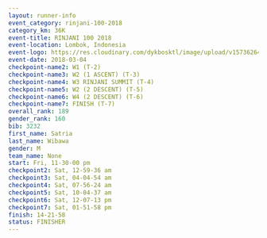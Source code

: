 ```yaml
---
layout: runner-info 
event_category: rinjani-100-2018 
category_km: 36K 
event-title: RINJANI 100 2018 
event-location: Lombok, Indonesia 
event-logo: https://res.cloudinary.com/dykbosktl/image/upload/v1573626435/Logo/Rinjani_eoufbh.png 
event-date: 2018-03-04 
checkpoint-name2: W1 (T-2) 
checkpoint-name3: W2 (1 ASCENT) (T-3) 
checkpoint-name4: W3 RINJANI SUMMIT (T-4) 
checkpoint-name5: W2 (2 DESCENT) (T-5) 
checkpoint-name6: W4 (2 DESCENT) (T-6) 
checkpoint-name7: FINISH (T-7) 
overall_rank: 189
gender_rank: 160
bib: 3232
first_name: Satria
last_name: Wibawa
gender: M
team_name: None
start: Fri, 11-30-00 pm
checkpoint2: Sat, 12-59-36 am
checkpoint3: Sat, 04-04-54 am
checkpoint4: Sat, 07-56-24 am
checkpoint5: Sat, 10-04-37 am
checkpoint6: Sat, 12-07-13 pm
checkpoint7: Sat, 01-51-58 pm
finish: 14-21-58
status: FINISHER
---
```

